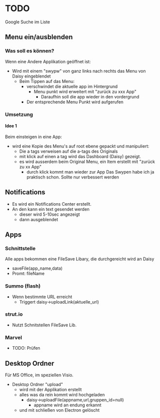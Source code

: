 # TODO

Google Suche im Liste

## Menu ein/ausblenden

### Was soll es können?
Wenn eine Andere Applikation geöffnet ist:
  * Wird mit einem "swypw" von ganz links nach rechts das Menu von Daisy eingeblendet
    * Beim Tippen auf das Menu:
      * verschwindet die aktuelle app im Hintergrund
        * Menu punkt wird erweitert mit "zurück zu xxx App"
          * Daraufhin soll die app wieder in den vordergrund
      * Der entsprechende Menu Punkt wird aufgerufen

### Umsetzung

#### Idee 1
Beim einsteigen in eine App:
  * wird eine Kopie des Menu's auf root ebene gepackt und manipuliert:
    * Die a tags verweisen auf die a-tags des Originals
    * mit klick auf einen a tag wird das Dashboard (Daisy) gezeigt.
    * es wird ausserdem beim Original Menu, ein Item erstellt mit "zurück zu xx App"
      * durch klick kommt man wieder zur App
Das Swypen habe ich ja praktisch schon. Sollte nur verbessert werden

## Notifications
* Es wird ein Notifications Center erstellt.
* An den kann ein text gesendet werden
  * dieser wird 5-10sec angezeigt
  * dann ausgeblendet

## Apps

### Schnittstelle
Alle apps bekommen eine FileSave Libary, die durchgereicht wird an Daisy
* saveFile(app_name,data)
* Promt: fileName

### Summo (flash)
* Wenn bestimmte URL erreicht
  * Triggert daisy->uploadLink(aktuelle_url)

### strut.io
* Nutzt Schnitstellen FileSave Lib.

### Marvel
* TODO: Prüfen

## Desktop Ordner
Für MS Office, im speziellen Visio.
* Desktop Ordner "upload"
  * wird mit der Applikation erstellt
  * alles was da rein kommt wird hochgeladen
    * daisy->uploadFile(appname,url,gruppen_id=null)
      * appname wird an endung erkannt
  * und mit schließen von Electron gelöscht
